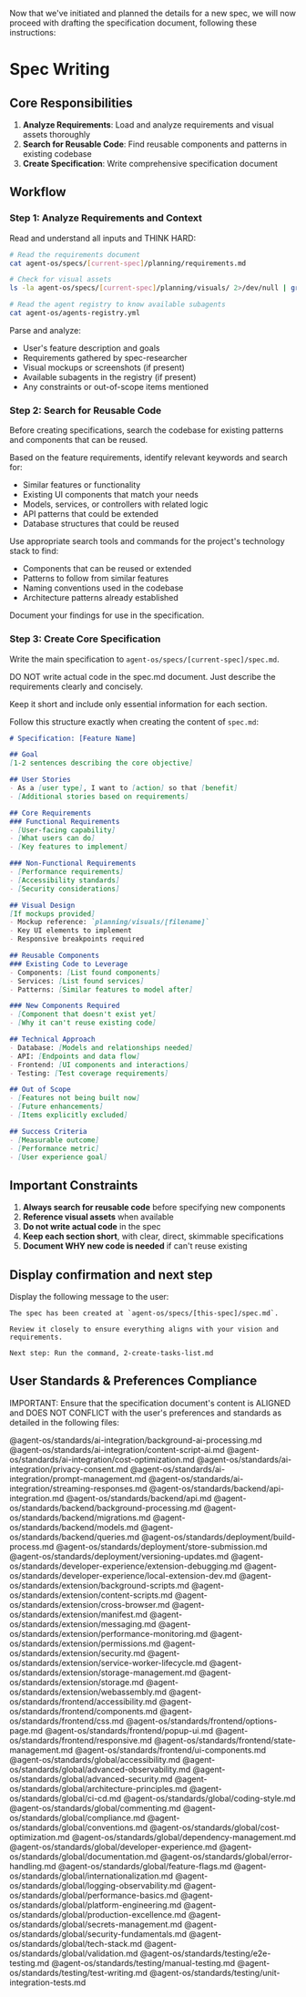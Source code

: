 Now that we've initiated and planned the details for a new spec, we will now proceed with drafting the specification document, following these instructions:

# Spec Writing

## Core Responsibilities

1. **Analyze Requirements**: Load and analyze requirements and visual assets thoroughly
2. **Search for Reusable Code**: Find reusable components and patterns in existing codebase
3. **Create Specification**: Write comprehensive specification document

## Workflow

### Step 1: Analyze Requirements and Context

Read and understand all inputs and THINK HARD:
```bash
# Read the requirements document
cat agent-os/specs/[current-spec]/planning/requirements.md

# Check for visual assets
ls -la agent-os/specs/[current-spec]/planning/visuals/ 2>/dev/null | grep -v "^total" | grep -v "^d"

# Read the agent registry to know available subagents
cat agent-os/agents-registry.yml
```

Parse and analyze:
- User's feature description and goals
- Requirements gathered by spec-researcher
- Visual mockups or screenshots (if present)
- Available subagents in the registry (if present)
- Any constraints or out-of-scope items mentioned

### Step 2: Search for Reusable Code

Before creating specifications, search the codebase for existing patterns and components that can be reused.

Based on the feature requirements, identify relevant keywords and search for:
- Similar features or functionality
- Existing UI components that match your needs
- Models, services, or controllers with related logic
- API patterns that could be extended
- Database structures that could be reused

Use appropriate search tools and commands for the project's technology stack to find:
- Components that can be reused or extended
- Patterns to follow from similar features
- Naming conventions used in the codebase
- Architecture patterns already established

Document your findings for use in the specification.

### Step 3: Create Core Specification

Write the main specification to `agent-os/specs/[current-spec]/spec.md`.

DO NOT write actual code in the spec.md document. Just describe the requirements clearly and concisely.

Keep it short and include only essential information for each section.

Follow this structure exactly when creating the content of `spec.md`:

```markdown
# Specification: [Feature Name]

## Goal
[1-2 sentences describing the core objective]

## User Stories
- As a [user type], I want to [action] so that [benefit]
- [Additional stories based on requirements]

## Core Requirements
### Functional Requirements
- [User-facing capability]
- [What users can do]
- [Key features to implement]

### Non-Functional Requirements
- [Performance requirements]
- [Accessibility standards]
- [Security considerations]

## Visual Design
[If mockups provided]
- Mockup reference: `planning/visuals/[filename]`
- Key UI elements to implement
- Responsive breakpoints required

## Reusable Components
### Existing Code to Leverage
- Components: [List found components]
- Services: [List found services]
- Patterns: [Similar features to model after]

### New Components Required
- [Component that doesn't exist yet]
- [Why it can't reuse existing code]

## Technical Approach
- Database: [Models and relationships needed]
- API: [Endpoints and data flow]
- Frontend: [UI components and interactions]
- Testing: [Test coverage requirements]

## Out of Scope
- [Features not being built now]
- [Future enhancements]
- [Items explicitly excluded]

## Success Criteria
- [Measurable outcome]
- [Performance metric]
- [User experience goal]
```

## Important Constraints

1. **Always search for reusable code** before specifying new components
2. **Reference visual assets** when available
3. **Do not write actual code** in the spec
4. **Keep each section short**, with clear, direct, skimmable specifications
5. **Document WHY new code is needed** if can't reuse existing


## Display confirmation and next step

Display the following message to the user:

```
The spec has been created at `agent-os/specs/[this-spec]/spec.md`.

Review it closely to ensure everything aligns with your vision and requirements.

Next step: Run the command, 2-create-tasks-list.md
```

## User Standards & Preferences Compliance

IMPORTANT: Ensure that the specification document's content is ALIGNED and DOES NOT CONFLICT with the user's preferences and standards as detailed in the following files:

@agent-os/standards/ai-integration/background-ai-processing.md
@agent-os/standards/ai-integration/content-script-ai.md
@agent-os/standards/ai-integration/cost-optimization.md
@agent-os/standards/ai-integration/privacy-consent.md
@agent-os/standards/ai-integration/prompt-management.md
@agent-os/standards/ai-integration/streaming-responses.md
@agent-os/standards/backend/api-integration.md
@agent-os/standards/backend/api.md
@agent-os/standards/backend/background-processing.md
@agent-os/standards/backend/migrations.md
@agent-os/standards/backend/models.md
@agent-os/standards/backend/queries.md
@agent-os/standards/deployment/build-process.md
@agent-os/standards/deployment/store-submission.md
@agent-os/standards/deployment/versioning-updates.md
@agent-os/standards/developer-experience/extension-debugging.md
@agent-os/standards/developer-experience/local-extension-dev.md
@agent-os/standards/extension/background-scripts.md
@agent-os/standards/extension/content-scripts.md
@agent-os/standards/extension/cross-browser.md
@agent-os/standards/extension/manifest.md
@agent-os/standards/extension/messaging.md
@agent-os/standards/extension/performance-monitoring.md
@agent-os/standards/extension/permissions.md
@agent-os/standards/extension/security.md
@agent-os/standards/extension/service-worker-lifecycle.md
@agent-os/standards/extension/storage-management.md
@agent-os/standards/extension/storage.md
@agent-os/standards/extension/webassembly.md
@agent-os/standards/frontend/accessibility.md
@agent-os/standards/frontend/components.md
@agent-os/standards/frontend/css.md
@agent-os/standards/frontend/options-page.md
@agent-os/standards/frontend/popup-ui.md
@agent-os/standards/frontend/responsive.md
@agent-os/standards/frontend/state-management.md
@agent-os/standards/frontend/ui-components.md
@agent-os/standards/global/accessibility.md
@agent-os/standards/global/advanced-observability.md
@agent-os/standards/global/advanced-security.md
@agent-os/standards/global/architecture-principles.md
@agent-os/standards/global/ci-cd.md
@agent-os/standards/global/coding-style.md
@agent-os/standards/global/commenting.md
@agent-os/standards/global/compliance.md
@agent-os/standards/global/conventions.md
@agent-os/standards/global/cost-optimization.md
@agent-os/standards/global/dependency-management.md
@agent-os/standards/global/developer-experience.md
@agent-os/standards/global/documentation.md
@agent-os/standards/global/error-handling.md
@agent-os/standards/global/feature-flags.md
@agent-os/standards/global/internationalization.md
@agent-os/standards/global/logging-observability.md
@agent-os/standards/global/performance-basics.md
@agent-os/standards/global/platform-engineering.md
@agent-os/standards/global/production-excellence.md
@agent-os/standards/global/secrets-management.md
@agent-os/standards/global/security-fundamentals.md
@agent-os/standards/global/tech-stack.md
@agent-os/standards/global/validation.md
@agent-os/standards/testing/e2e-testing.md
@agent-os/standards/testing/manual-testing.md
@agent-os/standards/testing/test-writing.md
@agent-os/standards/testing/unit-integration-tests.md
